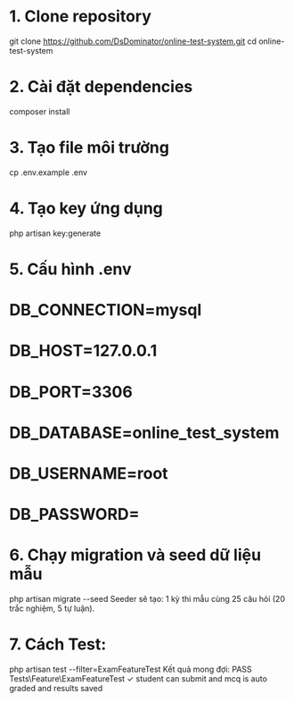 # 1. Clone repository
git clone https://github.com/DsDominator/online-test-system.git
cd online-test-system

# 2. Cài đặt dependencies
composer install

# 3. Tạo file môi trường
cp .env.example .env

# 4. Tạo key ứng dụng
php artisan key:generate

# 5. Cấu hình .env
# DB_CONNECTION=mysql
# DB_HOST=127.0.0.1
# DB_PORT=3306
# DB_DATABASE=online_test_system
# DB_USERNAME=root
# DB_PASSWORD=

# 6. Chạy migration và seed dữ liệu mẫu
php artisan migrate --seed
Seeder sẽ tạo:
    1 kỳ thi mẫu cùng 25 câu hỏi (20 trắc nghiệm, 5 tự luận).
# 7. Cách Test:
php artisan test --filter=ExamFeatureTest
Kết quả mong đợi:
    PASS  Tests\Feature\ExamFeatureTest
    ✓ student can submit and mcq is auto graded and results saved
